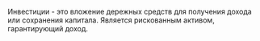 Инвестиции - это вложение дережных средств для получения дохода или сохранения капитала. Является рискованным активом, гарантирующий доход.

